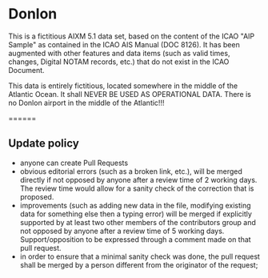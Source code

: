 Donlon
======

This is a fictitious AIXM 5.1 data set, based on the content of the ICAO "AIP Sample" as contained in the ICAO AIS Manual (DOC 8126). It has been augmented with other features and data items (such as valid times, changes, Digital NOTAM records, etc.) that do not exist in the ICAO Document.

This data is entirely fictitious, located somewhere in the middle of the Atlantic Ocean. It shall NEVER BE USED AS OPERATIONAL DATA. There is no Donlon airport in the middle of the Atlantic!!!


======
## Update policy
* anyone can create Pull Requests
* obvious editorial errors (such as a broken link, etc.), will be merged directly if not opposed by anyone after a review time of 2 working days. The review time would allow for a sanity check of the correction that is proposed.
* improvements (such as adding new data in the file, modifying existing data for something else then a typing error) will be merged if explicitly supported by at least two other members of the contributors group and not opposed by anyone after a review time of 5 working days. Support/opposition to be expressed through a comment made on that pull request. 
* in order to ensure that a minimal sanity check was done, the pull request shall be merged by a person different from the originator of the request;

